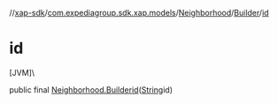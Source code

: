//[xap-sdk](../../../../index.md)/[com.expediagroup.sdk.xap.models](../../index.md)/[Neighborhood](../index.md)/[Builder](index.md)/[id](id.md)

# id

[JVM]\

public final [Neighborhood.Builder](index.md)[id](id.md)([String](https://docs.oracle.com/javase/8/docs/api/java/lang/String.html)id)
